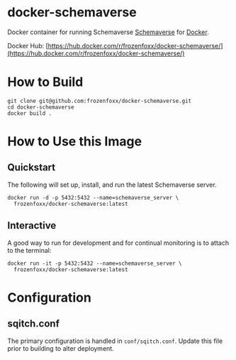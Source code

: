 # docker-schemaverse
Docker container for running Schemaverse
[Schemaverse](https://schemaverse.com/) for [Docker](https://www.docker.com).

Docker Hub: [https://hub.docker.com/r/frozenfoxx/docker-schemaverse/](https://hub.docker.com/r/frozenfoxx/docker-schemaverse/)

# How to Build
```
git clone git@github.com:frozenfoxx/docker-schemaverse.git
cd docker-schemaverse
docker build .
```

# How to Use this Image
## Quickstart
The following will set up, install, and run the latest Schemaverse server.

```
docker run -d -p 5432:5432 --name=schemaverse_server \
  frozenfoxx/docker-schemaverse:latest
```

## Interactive
A good way to run for development and for continual monitoring is to attach to the terminal:

```
docker run -it -p 5432:5432 --name=schemaverse_server \
  frozenfoxx/docker-schemaverse:latest
```

# Configuration
## sqitch.conf
The primary configuration is handled in `conf/sqitch.conf`. Update this file prior to building to alter deployment.
